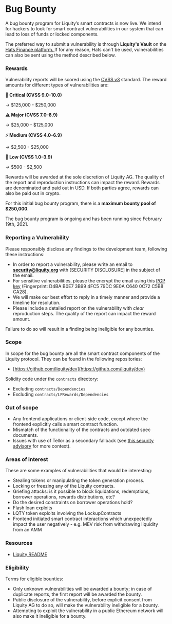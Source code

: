 # Bug Bounty

A bug bounty program for Liquity’s smart contracts is now live. We intend for hackers to look for smart contract vulnerabilities in our system that can lead to loss of funds or locked components.

The preferred way to submit a vulnerability is through **Liquity's Vault** on the [Hats Finance platform. ](https://app.hats.finance/vaults)If for any reason, Hats can't be used, vulnerabilities can also be sent using the method described below.

### Rewards

Vulnerability reports will be scored using the [CVSS v3](https://www.first.org/cvss/) standard. The reward amounts for different types of vulnerabilities are:

**🚨 Critical (CVSS 9.0–10.0)**

→ $125,000 - $250,000

**⚠️ Major (CVSS 7.0–8.9)**

→ $25,000 - $125,000​

**⚡ Medium (CVSS 4.0–6.9)**

→ $2,500 - $25,000

**🐛 Low (CVSS 1.0–3.9)**

→ $500 - $2,500

Rewards will be awarded at the sole discretion of Liquity AG. The quality of the report and reproduction instructions can impact the reward. Rewards are denominated and paid out in USD. If both parties agree, rewards can also be paid out in crypto.

For this initial bug bounty program, there is a **maximum bounty pool of $250,000**.

The bug bounty program is ongoing and has been running since February 19th, 2021.

### Reporting a Vulnerability

Please responsibly disclose any findings to the development team, following these instructions:

* In order to report a vulnerability, please write an email to **security@liquity.org** with \[SECURITY DISCLOSURE] in the subject of the email.
* For sensitive vulnerabilities, please the encrypt the email using this [PGP key](https://keys.mailvelope.com/pks/lookup?op=get\&search=security@liquity.org) (Fingerprint: D4BA B0E7 3B99 4FC5 79DC 9E0A C640 0C72 C5B8 CA28).
* We will make our best effort to reply in a timely manner and provide a timeline for resolution.
* Please include a detailed report on the vulnerability with _clear_ reproduction steps. The quality of the report can impact the reward amount.

Failure to do so will result in a finding being ineligible for any bounties.

### Scope

In scope for the bug bounty are all the smart contract components of the Liquity protocol. They can be found in the following repositories:

* [https://github.com/liquity/dev](https://github.com/liquity/dev)

Solidity code under the `contracts` directory:

* Excluding `contracts/Dependencies`
* Excluding `contracts/LPRewards/Dependencies`

### Out of scope

* Any frontend applications or client-side code, except where the frontend explicitly calls a smart contract function.
* Mismatch of the functionality of the contracts and outdated spec documents.
* Issues with use of Tellor as a secondary fallback (see [this security advisory](https://github.com/liquity/dev/security/advisories/GHSA-5x6p-646h-mmgj) for more context).

### Areas of interest

These are some examples of vulnerabilities that would be interesting:&#x20;

* Stealing tokens or manipulating the token generation process.
* Locking or freezing any of the Liquity contracts.
* Griefing attacks: is it possible to block liquidations, redemptions, borrower operations, rewards distributions, etc?
* Do the desired constraints on borrower operations hold?
* Flash loan exploits
* LQTY token exploits involving the LockupContracts
* Frontend initiated smart contract interactions which unexpectedly impact the user negatively - e.g. MEV risk from withdrawing liquidity from an AMM

### Resources

* [Liquity README](https://github.com/liquity/beta/blob/main/README.md)

### Eligibility

Terms for eligible bounties:&#x20;

* Only unknown vulnerabilities will be awarded a bounty; in case of duplicate reports, the first report will be awarded the bounty.
* Public disclosure of the vulnerability, before explicit consent from Liquity AG to do so, will make the vulnerability ineligible for a bounty.
* Attempting to exploit the vulnerability in a public Ethereum network will also make it ineligible for a bounty.&#x20;
